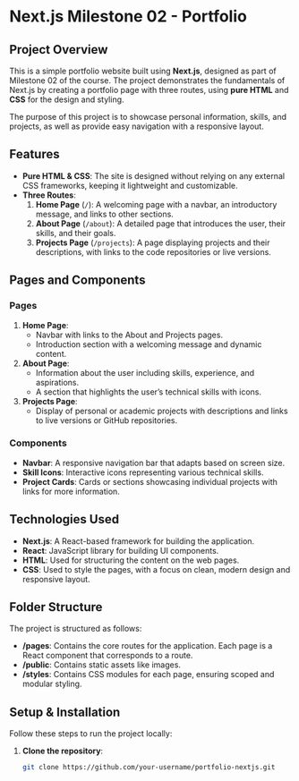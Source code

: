 # Next.js Milestone 02 - Portfolio

## Project Overview
This is a simple portfolio website built using **Next.js**, designed as part of Milestone 02 of the course. The project demonstrates the fundamentals of Next.js by creating a portfolio page with three routes, using **pure HTML** and **CSS** for the design and styling.

The purpose of this project is to showcase personal information, skills, and projects, as well as provide easy navigation with a responsive layout.

## Features
- **Pure HTML & CSS**: The site is designed without relying on any external CSS frameworks, keeping it lightweight and customizable.
- **Three Routes**:
  1. **Home Page** (`/`): A welcoming page with a navbar, an introductory message, and links to other sections.
  2. **About Page** (`/about`): A detailed page that introduces the user, their skills, and their goals.
  3. **Projects Page** (`/projects`): A page displaying projects and their descriptions, with links to the code repositories or live versions.

## Pages and Components
### Pages
1. **Home Page**:  
   - Navbar with links to the About and Projects pages.
   - Introduction section with a welcoming message and dynamic content.
2. **About Page**:  
   - Information about the user including skills, experience, and aspirations.
   - A section that highlights the user’s technical skills with icons.
3. **Projects Page**:  
   - Display of personal or academic projects with descriptions and links to live versions or GitHub repositories.

### Components
- **Navbar**: A responsive navigation bar that adapts based on screen size.
- **Skill Icons**: Interactive icons representing various technical skills.
- **Project Cards**: Cards or sections showcasing individual projects with links for more information.

## Technologies Used
- **Next.js**: A React-based framework for building the application.
- **React**: JavaScript library for building UI components.
- **HTML**: Used for structuring the content on the web pages.
- **CSS**: Used to style the pages, with a focus on clean, modern design and responsive layout.

## Folder Structure
The project is structured as follows:


- **/pages**: Contains the core routes for the application. Each page is a React component that corresponds to a route.
- **/public**: Contains static assets like images.
- **/styles**: Contains CSS modules for each page, ensuring scoped and modular styling.

## Setup & Installation
Follow these steps to run the project locally:

1. **Clone the repository**:
   ```bash
   git clone https://github.com/your-username/portfolio-nextjs.git
